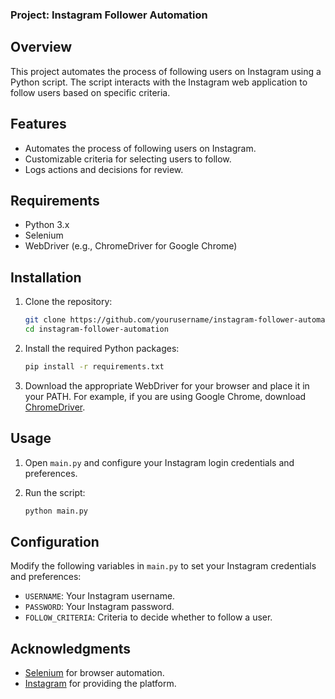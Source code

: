 ### Project: Instagram Follower Automation

## Overview

This project automates the process of following users on Instagram using a Python script. The script interacts with the Instagram web application to follow users based on specific criteria.

## Features

- Automates the process of following users on Instagram.
- Customizable criteria for selecting users to follow.
- Logs actions and decisions for review.

## Requirements

- Python 3.x
- Selenium
- WebDriver (e.g., ChromeDriver for Google Chrome)

## Installation

1. Clone the repository:

    ```bash
    git clone https://github.com/yourusername/instagram-follower-automation.git
    cd instagram-follower-automation
    ```

2. Install the required Python packages:

    ```bash
    pip install -r requirements.txt
    ```

3. Download the appropriate WebDriver for your browser and place it in your PATH. For example, if you are using Google Chrome, download [ChromeDriver](https://sites.google.com/a/chromium.org/chromedriver/).

## Usage

1. Open `main.py` and configure your Instagram login credentials and preferences.

2. Run the script:

    ```bash
    python main.py
    ```

## Configuration

Modify the following variables in `main.py` to set your Instagram credentials and preferences:

- `USERNAME`: Your Instagram username.
- `PASSWORD`: Your Instagram password.
- `FOLLOW_CRITERIA`: Criteria to decide whether to follow a user.

## Acknowledgments

- [Selenium](https://www.selenium.dev/) for browser automation.
- [Instagram](https://www.instagram.com/) for providing the platform.
